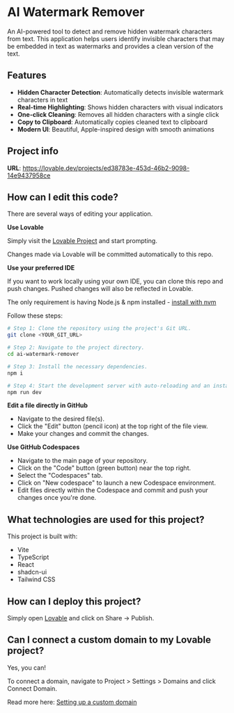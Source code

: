 # AI Watermark Remover

An AI-powered tool to detect and remove hidden watermark characters from text. This application helps users identify invisible characters that may be embedded in text as watermarks and provides a clean version of the text.

## Features

- **Hidden Character Detection**: Automatically detects invisible watermark characters in text
- **Real-time Highlighting**: Shows hidden characters with visual indicators
- **One-click Cleaning**: Removes all hidden characters with a single click
- **Copy to Clipboard**: Automatically copies cleaned text to clipboard
- **Modern UI**: Beautiful, Apple-inspired design with smooth animations

## Project info

**URL**: https://lovable.dev/projects/ed38783e-453d-46b2-9098-14e9437958ce

## How can I edit this code?

There are several ways of editing your application.

**Use Lovable**

Simply visit the [Lovable Project](https://lovable.dev/projects/ed38783e-453d-46b2-9098-14e9437958ce) and start prompting.

Changes made via Lovable will be committed automatically to this repo.

**Use your preferred IDE**

If you want to work locally using your own IDE, you can clone this repo and push changes. Pushed changes will also be reflected in Lovable.

The only requirement is having Node.js & npm installed - [install with nvm](https://github.com/nvm-sh/nvm#installing-and-updating)

Follow these steps:

```sh
# Step 1: Clone the repository using the project's Git URL.
git clone <YOUR_GIT_URL>

# Step 2: Navigate to the project directory.
cd ai-watermark-remover

# Step 3: Install the necessary dependencies.
npm i

# Step 4: Start the development server with auto-reloading and an instant preview.
npm run dev
```

**Edit a file directly in GitHub**

- Navigate to the desired file(s).
- Click the "Edit" button (pencil icon) at the top right of the file view.
- Make your changes and commit the changes.

**Use GitHub Codespaces**

- Navigate to the main page of your repository.
- Click on the "Code" button (green button) near the top right.
- Select the "Codespaces" tab.
- Click on "New codespace" to launch a new Codespace environment.
- Edit files directly within the Codespace and commit and push your changes once you're done.

## What technologies are used for this project?

This project is built with:

- Vite
- TypeScript
- React
- shadcn-ui
- Tailwind CSS

## How can I deploy this project?

Simply open [Lovable](https://lovable.dev/projects/ed38783e-453d-46b2-9098-14e9437958ce) and click on Share -> Publish.

## Can I connect a custom domain to my Lovable project?

Yes, you can!

To connect a domain, navigate to Project > Settings > Domains and click Connect Domain.

Read more here: [Setting up a custom domain](https://docs.lovable.dev/tips-tricks/custom-domain#step-by-step-guide)
